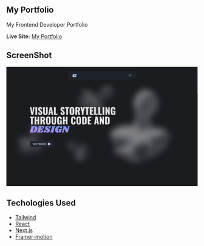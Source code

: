 ## My Portfolio

My Frontend Developer Portfolio

**Live Site:** [My Portfolio](https://tobimportfolio.netlify.app/)

## ScreenShot

![Home_Screenshot](/public/screenshot.png)

## Techologies Used

- [Tailwind](https://tailwindcss.com/)
- [React](https://react.dev/)
- [Next.js](https://nextjs.org/)
- [Framer-motion](https://www.framer.com/motion/)
